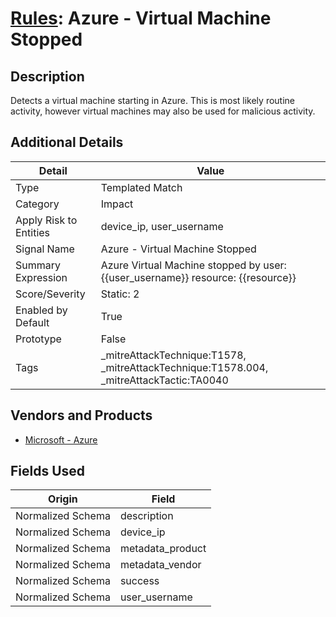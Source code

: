 # [Rules](README.md): Azure - Virtual Machine Stopped

## Description
Detects a virtual machine starting in Azure. This is most likely routine activity, however virtual machines may also be used for malicious activity.

## Additional Details
|Detail|Value|
|----|----|
|Type|Templated Match|
|Category|Impact|
|Apply Risk to Entities|device_ip, user_username|
|Signal Name|Azure - Virtual Machine Stopped|
|Summary Expression|Azure Virtual Machine stopped by user: {{user_username}} resource: {{resource}}|
|Score/Severity|Static: 2|
|Enabled by Default|True|
|Prototype|False|
|Tags|_mitreAttackTechnique:T1578, _mitreAttackTechnique:T1578.004, _mitreAttackTactic:TA0040|
## Vendors and Products
- [Microsoft - Azure](../products/a1225af5-e778-4068-a9a2-47da93d1ff24.md)


## Fields Used

|Origin|Field|
|----|----|
|Normalized Schema|description|
|Normalized Schema|device_ip|
|Normalized Schema|metadata_product|
|Normalized Schema|metadata_vendor|
|Normalized Schema|success|
|Normalized Schema|user_username|


